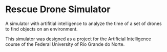 # Rescue Drone Simulator
A simulator with artifitial intelligence to analyze the time of a set of drones to find objects on an environment.

This simulator was designed as a project for the Artificial Intelligence course of the Federal University of Rio Grande do Norte.
